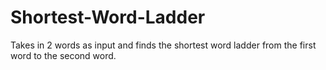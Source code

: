 # Shortest-Word-Ladder
Takes in 2 words as input and finds the shortest word ladder from the first word to the second word. 
